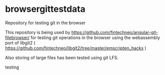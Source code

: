 # browsergittestdata
Repository for testing git in the browser

This repository is being used by https://github.com/fintechneo/angular-git-filebrowser/ for testing git operations in the browser using 
the webassembly port of libgit2 ( https://github.com/fintechneo/libgit2/tree/master/emscripten_hacks )

Also storing of large files has been tested using git LFS.

testing